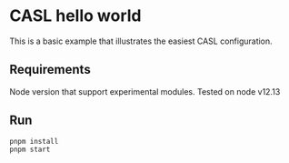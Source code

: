 # CASL hello world

This is a basic example that illustrates the easiest CASL configuration.

## Requirements

Node version that support experimental modules. Tested on node v12.13

## Run

```sh
pnpm install
pnpm start
```
